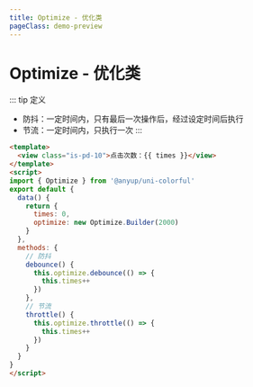```yaml
---
title: Optimize - 优化类
pageClass: demo-preview
---
```


<DemoPreview url="pages/js/optimize"/>

# Optimize - 优化类

::: tip 定义
- 防抖：一定时间内，只有最后一次操作后，经过设定时间后执行
- 节流：一定时间内，只执行一次
:::

```html
<template>
  <view class="is-pd-10">点击次数：{{ times }}</view>
</template>
<script>
import { Optimize } from '@anyup/uni-colorful'
export default {
  data() {
    return {
	  times: 0,
      optimize: new Optimize.Builder(2000)
    }
  },
  methods: {
	// 防抖
    debounce() {
      this.optimize.debounce(() => {
        this.times++
      })
    },
	// 节流
	throttle() {
      this.optimize.throttle(() => {
        this.times++
      })
    }
  }
}
</script>
```